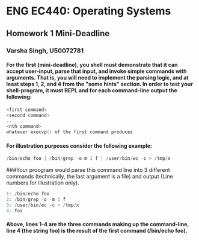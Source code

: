 # ENG EC440: Operating Systems
## Homework 1 Mini-Deadline
### Varsha Singh, U50072781
#### For the first (mini-deadline),  you shell must demonstrate that it can accept user-input, parse that input, and invoke simple commands with arguments. That is, you will need to implement the parsing logic, and at least steps 1, 2, and 4 from the "some hints" section. In order to test your shell-program, it must REPL and for each command-line output the following:
```c
<first command>
<second command>
...
<nth command>
whatever execvp() of the first command produces
```
#### For illustration purposes consider the following example:
```c
/bin/echo foo | /bin/grep -o m 1 f | /user/bin/wc -c > /tmp/x
```
###Your proogram would parse this command line into 3 different commands (technically, the last argument is a file) and output (Line numbers for illustration only).
```c
1: /bin/echo foo
2: /bin/grep -o -m 1 f
3: /user/bin/ec -c > /tmp/x
4: foo
```
#### Above, lines 1-4 are the three commands making up the command-line, line 4 (the string foo) is the result of the first command (/bin/echo foo).